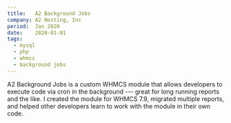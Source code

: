 ```yaml
---
title:   A2 Background Jobs
company: A2 Hosting, Inc
period:  Jan 2020
date:    2020-01-01
tags:
  - mysql
  - php
  - whmcs
  - background jobs
---
```


A2 Background Jobs is a custom WHMCS module that allows developers to execute
code via cron in the background --- great for long running reports and the
like. I created the module for WHMCS 7.9, migrated multiple reports, and
helped other developers learn to work with the module in their own code.

<!--
**Biggest Challenge:** 

**Biggest Triumph:**
-->
